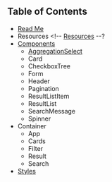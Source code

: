 ## Table of Contents

* [Read Me](/README.md)
* Resources <!-- [Resources](/docs/resources.md) --?
* [Components](/docs/components/README.md)
  * [AggregationSelect](/docs/components/AggregationSelect.md)
  * Card <!-- [Card](/docs/components/card.md) -->
  * CheckboxTree <!-- [CheckboxTree](/docs/components/checkbox-tree.md) -->
  * Form <!-- [Form](/docs/components/form.md) -->
  * Header <!-- [Header](/docs/components/header.md) -->
  * Pagination <!-- [Pagination](/docs/components/pagination.md) -->
  * ResultListItem <!-- [ResultListItem](/docs/components/result-list-item.md) -->
  * ResultList <!-- [ResultList](/docs/components/result-list.md) -->
  * SearchMessage <!-- [SearchMessage](/docs/components/search-message.md) -->
  * Spinner <!-- [Spinner](/docs/components/spinner.md) -->
* Container <!-- [Containers](/docs/containers/README.md) -->
  * App <!-- [App](/docs/containers/app.md) -->
  * Cards <!-- [Cards](/docs/containers/cards.md) -->
  * Filter <!-- [Filter](/docs/containers/filter.md) -->
  * Result <!-- [Result](/docs/containers/result.md) -->
  * Search <!-- [Search](/docs/containers/search.md) -->
* [Styles](/docs/Styles.md)
